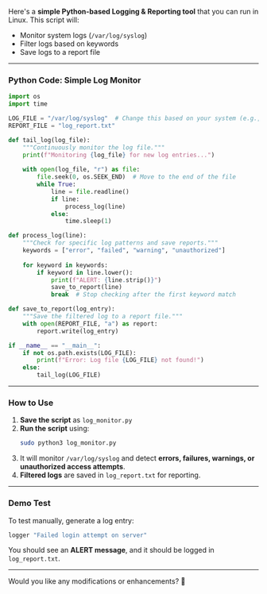 Here's a **simple Python-based Logging & Reporting tool** that you can run in Linux. This script will:  
- Monitor system logs (`/var/log/syslog`)  
- Filter logs based on keywords  
- Save logs to a report file  

---

### **Python Code: Simple Log Monitor**
```python
import os
import time

LOG_FILE = "/var/log/syslog"  # Change this based on your system (e.g., /var/log/auth.log)
REPORT_FILE = "log_report.txt"

def tail_log(log_file):
    """Continuously monitor the log file."""
    print(f"Monitoring {log_file} for new log entries...")
    
    with open(log_file, "r") as file:
        file.seek(0, os.SEEK_END)  # Move to the end of the file
        while True:
            line = file.readline()
            if line:
                process_log(line)
            else:
                time.sleep(1)

def process_log(line):
    """Check for specific log patterns and save reports."""
    keywords = ["error", "failed", "warning", "unauthorized"]
    
    for keyword in keywords:
        if keyword in line.lower():
            print(f"ALERT: {line.strip()}")
            save_to_report(line)
            break  # Stop checking after the first keyword match

def save_to_report(log_entry):
    """Save the filtered log to a report file."""
    with open(REPORT_FILE, "a") as report:
        report.write(log_entry)

if __name__ == "__main__":
    if not os.path.exists(LOG_FILE):
        print(f"Error: Log file {LOG_FILE} not found!")
    else:
        tail_log(LOG_FILE)
```

---

### **How to Use**
1. **Save the script** as `log_monitor.py`  
2. **Run the script** using:  
   ```bash
   sudo python3 log_monitor.py
   ```
3. It will monitor `/var/log/syslog` and detect **errors, failures, warnings, or unauthorized access attempts**.
4. **Filtered logs** are saved in `log_report.txt` for reporting.

---

### **Demo Test**
To test manually, generate a log entry:  
```bash
logger "Failed login attempt on server"
```
You should see an **ALERT message**, and it should be logged in `log_report.txt`.

---

Would you like any modifications or enhancements? 🚀
